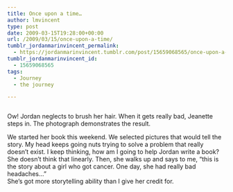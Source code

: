 ```yaml
---
title: Once upon a time…
author: lmvincent
type: post
date: 2009-03-15T19:28:00+00:00
url: /2009/03/15/once-upon-a-time/
tumblr_jordanmarinvincent_permalink:
  - https://jordanmarinvincent.tumblr.com/post/15659068565/once-upon-a-time
tumblr_jordanmarinvincent_id:
  - 15659068565
tags:
  - Journey
  - the journey

---
```

<a href="https://www.flickr.com/photos/larryvincent/3358806088/" title="photo sharing" target="_blank" rel="noopener"><img src="https://farm4.static.flickr.com/3589/3358806088_18a7367faf_m.jpg" alt="" /></a>

Ow! Jordan neglects to brush her hair. When it gets really bad, Jeanette steps in. The photograph demonstrates the result.

We started her book this weekend. We selected pictures that would tell the story. My head keeps going nuts trying to solve a problem that really doesn&rsquo;t exist. I keep thinking, how am I going to help Jordan write a book? She doesn&rsquo;t think that linearly. Then, she walks up and says to me, &ldquo;this is the story about a girl who got cancer. One day, she had really bad headaches&hellip;&rdquo;  
She&rsquo;s got more storytelling ability than I give her credit for.

<div class="blogger-post-footer">
  <img loading="lazy" width="1" height="1" src="https://blogger.googleusercontent.com/tracker/9039099668816362935-4461662832697254494?l=jordansjourney2.blogspot.com" alt="" />
</div>